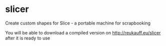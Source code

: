 # slicer
Create custom shapes for Slice - a portable machine for scrapbooking

You will be able to download a compiled version on http://reukauff.eu/slicer after it is ready to use
